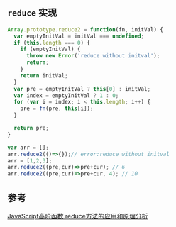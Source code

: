 ## `reduce` 实现
```js
Array.prototype.reduce2 = function(fn, initVal) {
  var emptyInitVal = initVal === undefined;
  if (this.length === 0) {
    if (emptyInitVal) {
      throw new Error('reduce without initval');
      return;
    }
    return initVal;
  }
  var pre = emptyInitVal ? this[0] : initVal;
  var index = emptyInitVal ? 1 : 0;
  for (var i = index; i < this.length; i++) {
    pre = fn(pre, this[i]);
  }

  return pre;
}

var arr = [];
arr.reduce2(()=>{});// error:reduce without initval
arr = [1,2,3];
arr.reduce2((pre,cur)=>pre+cur); // 6
arr.reduce2((pre,cur)=>pre+cur, 4); // 10

```

## 参考
[JavaScript高阶函数 reduce方法的应用和原理分析](https://blog.csdn.net/u014634869/article/details/77985694)
